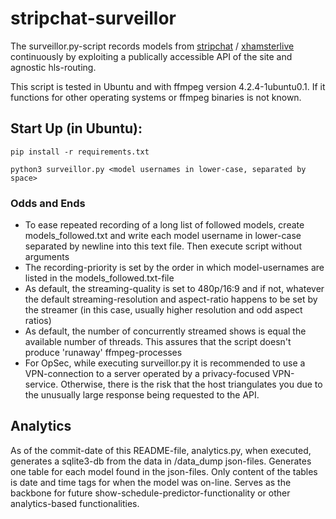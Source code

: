 # stripchat-surveillor

The surveillor.py-script records models from [stripchat](https://stripchat.com/) / [xhamsterlive](https://xhamsterlive.com/) continuously by exploiting a publically accessible API of the site and agnostic hls-routing.

This script is tested in Ubuntu and with ffmpeg version 4.2.4-1ubuntu0.1. If it functions for other operating systems or ffmpeg binaries is not known.

## Start Up (in Ubuntu):

```console
pip install -r requirements.txt
```

```console
python3 surveillor.py <model usernames in lower-case, separated by space>
```

### Odds and Ends

* To ease repeated recording of a long list of followed models, create models_followed.txt and write each model username in lower-case separated by newline into this text file. Then execute script without arguments
* The recording-priority is set by the order in which model-usernames are listed in the models_followed.txt-file
* As default, the streaming-quality is set to 480p/16:9 and if not, whatever the default streaming-resolution and aspect-ratio happens to be set by the streamer (in this case, usually higher resolution and odd aspect ratios)
* As default, the number of concurrently streamed shows is equal the available number of threads. This assures that the script doesn't produce 'runaway' ffmpeg-processes
* For OpSec, while executing surveillor.py it is recommended to use a VPN-connection to a server operated by a privacy-focused VPN-service. Otherwise, there is the risk that the host triangulates you due to the unusually large response being requested to the API.

## Analytics

As of the commit-date of this README-file, analytics.py, when executed, generates a sqlite3-db from the data in /data_dump json-files. Generates one table for each model found in the json-files. Only content of the tables is date and time tags for when the model was on-line. Serves as the backbone for future show-schedule-predictor-functionality or other analytics-based functionalities.
